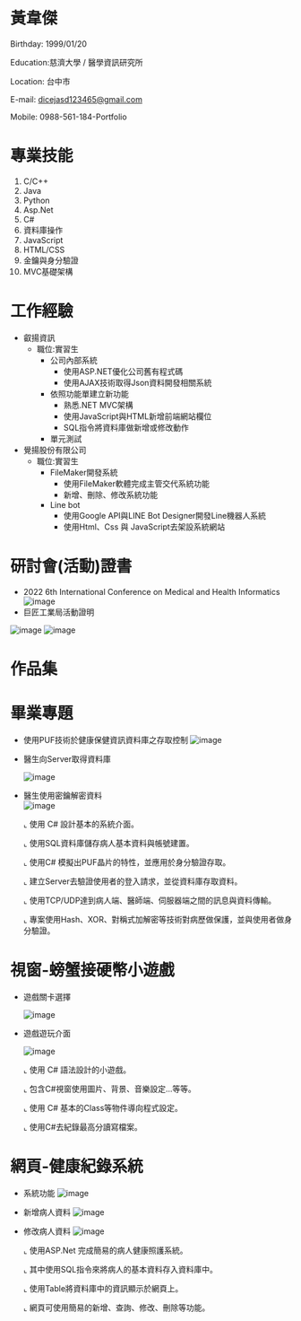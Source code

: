 # 黃韋傑 
Birthday: 1999/01/20

Education:慈濟大學 / 醫學資訊研究所 

Location: 台中市 

E-mail: dicejasd123465@gmail.com 

Mobile: 0988-561-184-Portfolio 

# 專業技能
1.	C/C++
2.	Java
3.	Python
4.	Asp.Net
5.	C#
6.	資料庫操作
7.	JavaScript
8.	HTML/CSS
9.	金鑰與身分驗證
10.	MVC基礎架構

# 工作經驗
* 叡揚資訊 
  * 職位:實習生
      * 公司內部系統
         * 使用ASP.NET優化公司舊有程式碼
         * 使用AJAX技術取得Json資料開發相關系統
      * 依照功能單建立新功能
         * 熟悉.NET MVC架構
         * 使用JavaScript與HTML新增前端網站欄位
         * SQL指令將資料庫做新增或修改動作
      * 單元測試
* 覺揚股份有限公司
  * 職位:實習生
    * FileMaker開發系統
      * 使用FileMaker軟體完成主管交代系統功能
      * 新增、刪除、修改系統功能
    * Line bot
      * 使用Google API與LINE Bot Designer開發Line機器人系統
      * 使用Html、Css 與 JavaScript去架設系統網站

# 研討會(活動)證書
  * 2022 6th International Conference on Medical and Health Informatics
  ![image](KY5035-2.jpg)
 * 巨匠工業局活動證明

  ![image](巨匠證明.png)
  ![image](巨匠證明2.png)
# 作品集
 # 畢業專題
* 使用PUF技術於健康保健資訊資料庫之存取控制
  ![image](專題作品-認證.png)
* 醫生向Server取得資料庫

  ![image](專題作品-醫生接收病歷.png)
* 醫生使用密鑰解密資料  
  ![image](專題作品-醫生解密.png)
  
  ⌞ 使用 C# 設計基本的系統介面。
  
  ⌞ 使用SQL資料庫儲存病人基本資料與帳號建置。
  
  ⌞ 使用C# 模擬出PUF晶片的特性，並應用於身分驗證存取。
  
  ⌞ 建立Server去驗證使用者的登入請求，並從資料庫存取資料。
  
  ⌞ 使用TCP/UDP達到病人端、醫師端、伺服器端之間的訊息與資料傳輸。
  
  ⌞ 專案使用Hash、XOR、對稱式加解密等技術對病歷做保護，並與使用者做身分驗證。
  
# 視窗-螃蟹接硬幣小遊戲
* 遊戲關卡選擇

  ![image](螃蟹接硬幣1.png)
* 遊戲遊玩介面

  ![image](螃蟹接硬幣2.png)
  
    ⌞ 使用 C# 語法設計的小遊戲。
  
    ⌞ 包含C#視窗使用圖片、背景、音樂設定...等等。
  
    ⌞ 使用 C# 基本的Class等物件導向程式設定。
  
    ⌞ 使用C#去紀錄最高分讀寫檔案。
  
# 網頁-健康紀錄系統
* 系統功能
  ![image](健康照護系統1.png)
* 新增病人資料
  ![image](健康照護系統-新增.png)
  
* 修改病人資料
  ![image](健康照護系統-修改.png)

  ⌞ 使用ASP.Net 完成簡易的病人健康照護系統。
  
  ⌞ 其中使用SQL指令來將病人的基本資料存入資料庫中。
  
  ⌞ 使用Table將資料庫中的資訊顯示於網頁上。
  
  ⌞ 網頁可使用簡易的新增、查詢、修改、刪除等功能。
  
  
  
